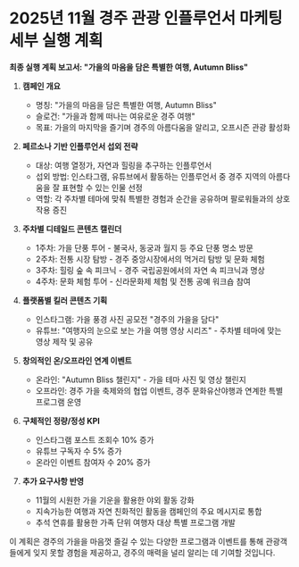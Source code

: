 # 2025년 11월 경주 관광 인플루언서 마케팅 세부 실행 계획

**최종 실행 계획 보고서: "가을의 마음을 담은 특별한 여행, Autumn Bliss"**

1. **캠페인 개요**
   - 명칭: "가을의 마음을 담은 특별한 여행, Autumn Bliss"
   - 슬로건: "가을과 함께 떠나는 여유로운 경주 여행"
   - 목표: 가을의 마지막을 즐기며 경주의 아름다움을 알리고, 오프시즌 관광 활성화

2. **페르소나 기반 인플루언서 섭외 전략**
   - 대상: 여행 열정가, 자연과 힐링을 추구하는 인플루언서
   - 섭외 방법: 인스타그램, 유튜브에서 활동하는 인플루언서 중 경주 지역의 아름다움을 잘 표현할 수 있는 인물 선정
   - 역할: 각 주차별 테마에 맞춰 특별한 경험과 순간을 공유하며 팔로워들과의 상호작용 증진

3. **주차별 디테일드 콘텐츠 캘린더**
   - 1주차: 가을 단풍 투어 - 불국사, 동궁과 월지 등 주요 단풍 명소 방문
   - 2주차: 전통 시장 탐방 - 경주 중앙시장에서의 먹거리 탐방 및 문화 체험
   - 3주차: 힐링 숲 속 피크닉 - 경주 국립공원에서의 자연 속 피크닉과 명상
   - 4주차: 문화 체험 투어 - 신라문화제 체험 및 전통 공예 워크숍 참여

4. **플랫폼별 킬러 콘텐츠 기획**
   - 인스타그램: 가을 풍경 사진 공모전 "경주의 가을을 담다"
   - 유튜브: "여행자의 눈으로 보는 가을 여행 영상 시리즈" - 주차별 테마에 맞는 영상 제작 및 공유

5. **창의적인 온/오프라인 연계 이벤트**
   - 온라인: "Autumn Bliss 챌린지" - 가을 테마 사진 및 영상 챌린지
   - 오프라인: 경주 가을 축제와의 협업 이벤트, 경주 문화유산야행과 연계한 특별 프로그램 운영

6. **구체적인 정량/정성 KPI**
   - 인스타그램 포스트 조회수 10% 증가
   - 유튜브 구독자 수 5% 증가
   - 온라인 이벤트 참여자 수 20% 증가

7. **추가 요구사항 반영**
   - 11월의 시원한 가을 기운을 활용한 야외 활동 강화
   - 지속가능한 여행과 자연 친화적인 활동을 캠페인의 주요 메시지로 통합
   - 추석 연휴를 활용한 가족 단위 여행자 대상 특별 프로그램 개발

이 계획은 경주의 가을을 마음껏 즐길 수 있는 다양한 프로그램과 이벤트를 통해 관광객들에게 잊지 못할 경험을 제공하고, 경주의 매력을 널리 알리는 데 기여할 것입니다.